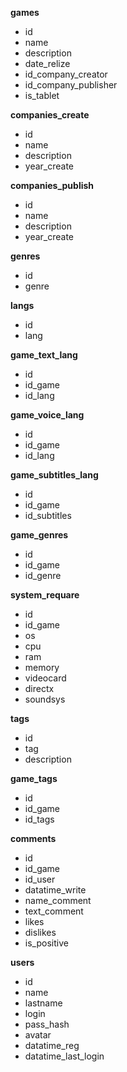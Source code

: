 
**games**

- id
- name
- description
- date_relize
- id_company_creator
- id_company_publisher
- is_tablet


**companies_create**

- id
- name
- description
- year_create


**companies_publish**

- id
- name
- description
- year_create

**genres**

- id
- genre


**langs**

- id
- lang


**game_text_lang**

- id
- id_game
- id_lang


**game_voice_lang**

- id
- id_game
- id_lang


**game_subtitles_lang**

- id
- id_game
- id_subtitles

**game_genres**

- id
- id_game
- id_genre


**system_requare**

- id
- id_game
- os
- cpu
- ram
- memory
- videocard
- directx
- soundsys


**tags**

- id
- tag
- description


**game_tags**

- id
- id_game
- id_tags


**comments**

- id
- id_game
- id_user
- datatime_write
- name_comment
- text_comment
- likes
- dislikes
- is_positive

**users**

- id
- name
- lastname
- login
- pass_hash
- avatar
- datatime_reg
- datatime_last_login
